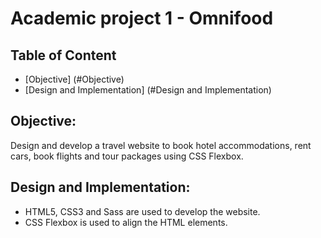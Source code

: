 # Academic project 1 - Omnifood
## Table of Content
* [Objective] (#Objective)
* [Design and Implementation] (#Design and Implementation)

## Objective:  
Design and develop a travel website to book hotel accommodations, rent cars, book flights and tour packages using CSS Flexbox.

## Design and Implementation:
*	HTML5, CSS3 and Sass are used to develop the website. 
*	CSS Flexbox is used to align the HTML elements.
